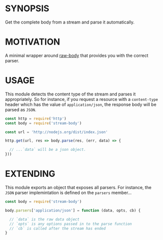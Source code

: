 # SYNOPSIS
Get the complete body from a stream and parse it automatically.

# MOTIVATION
A minimal wrapper around [raw-body](https://github.com/stream-utils/raw-body)
that provides you with the correct parser.

# USAGE
This module detects the content type of the stream and parses it appropriately.
So for instance, if you request a resource with a `content-type` header which
has the value of `application/json`, the response body will be parsed as `JSON`.

```js
const http = require('http')
const body = require('stream-body')

const url = 'http://nodejs.org/dist/index.json'

http.get(url, res => body.parse(res, (err, data) => {

  // ...`data` will be a json object.
}))
```

# EXTENDING
This module exports an object that exposes all parsers. For instance, the `JSON`
parser implemintation is defined on the `parsers` member...

```js
const body = require('stream-body')

body.parsers['application/json'] = function (data, opts, cb) {

  // `data` is the raw data object
  // `opts` is any options passed in to the parse function
  // `cb` is called after the stream has ended
}
```

